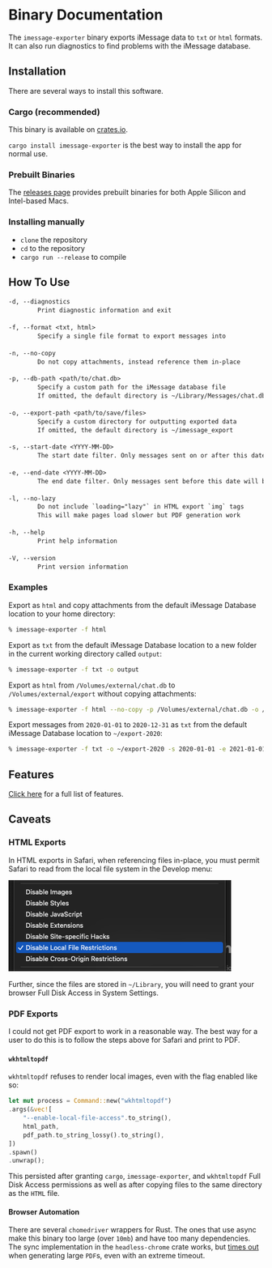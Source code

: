 # Binary Documentation

The `imessage-exporter` binary exports iMessage data to `txt` or `html` formats. It can also run diagnostics to find problems with the iMessage database.

## Installation

There are several ways to install this software.

### Cargo (recommended)

This binary is available on [crates.io](https://crates.io/crates/imessage-exporter).

`cargo install imessage-exporter` is the best way to install the app for normal use.

### Prebuilt Binaries

The [releases page](https://github.com/ReagentX/imessage-exporter/releases) provides prebuilt binaries for both Apple Silicon and Intel-based Macs.

### Installing manually

- `clone` the repository
- `cd` to the repository
- `cargo run --release` to compile

## How To Use

```txt
-d, --diagnostics
        Print diagnostic information and exit

-f, --format <txt, html>
        Specify a single file format to export messages into

-n, --no-copy
        Do not copy attachments, instead reference them in-place

-p, --db-path <path/to/chat.db>
        Specify a custom path for the iMessage database file
        If omitted, the default directory is ~/Library/Messages/chat.db

-o, --export-path <path/to/save/files>
        Specify a custom directory for outputting exported data
        If omitted, the default directory is ~/imessage_export

-s, --start-date <YYYY-MM-DD>
        The start date filter. Only messages sent on or after this date will be included

-e, --end-date <YYYY-MM-DD>
        The end date filter. Only messages sent before this date will be included

-l, --no-lazy
        Do not include `loading="lazy"` in HTML export `img` tags
        This will make pages load slower but PDF generation work

-h, --help
        Print help information

-V, --version
        Print version information
```

### Examples

Export as `html` and copy attachments from the default iMessage Database location to your home directory:

```zsh
% imessage-exporter -f html
```

Export as `txt` from the default iMessage Database location to a new folder in the current working directory called `output`:

```zsh
% imessage-exporter -f txt -o output
```

Export as `html` from `/Volumes/external/chat.db` to `/Volumes/external/export` without copying attachments:

```zsh
% imessage-exporter -f html --no-copy -p /Volumes/external/chat.db -o /Volumes/external/export
```

Export messages from `2020-01-01` to `2020-12-31` as `txt` from the default iMessage Database location to `~/export-2020`:

```zsh
% imessage-exporter -f txt -o ~/export-2020 -s 2020-01-01 -e 2021-01-01
```

## Features

[Click here](../docs/features.md) for a full list of features.

## Caveats

### HTML Exports

In HTML exports in Safari, when referencing files in-place, you must permit Safari to read from the local file system in the Develop menu:

![](../docs/binary/img/safari_local_file_restrictions.png)

Further, since the files are stored in `~/Library`, you will need to grant your browser Full Disk Access in System Settings.

### PDF Exports

I could not get PDF export to work in a reasonable way. The best way for a user to do this is to follow the steps above for Safari and print to PDF.

#### `wkhtmltopdf`

`wkhtmltopdf` refuses to render local images, even with the flag enabled like so:

```rust
let mut process = Command::new("wkhtmltopdf")
.args(&vec![
    "--enable-local-file-access".to_string(),
    html_path,
    pdf_path.to_string_lossy().to_string(),
])
.spawn()
.unwrap();
```

This persisted after granting `cargo`, `imessage-exporter`, and `wkhtmltopdf` Full Disk Access permissions as well as after copying files to the same directory as the `HTML` file.

#### Browser Automation

There are several `chomedriver` wrappers for Rust. The ones that use async make this binary too large (over `10mb`) and have too many dependencies. The sync implementation in the `headless-chrome` crate works, but [times out](https://github.com/atroche/rust-headless-chrome/issues/319) when generating large `PDF`s, even with an extreme timeout.

